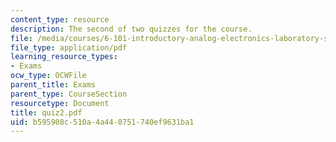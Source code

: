 ```yaml
---
content_type: resource
description: The second of two quizzes for the course.
file: /media/courses/6-101-introductory-analog-electronics-laboratory-spring-2007/b595908c510a4a440751740ef9631ba1_quiz2.pdf
file_type: application/pdf
learning_resource_types:
- Exams
ocw_type: OCWFile
parent_title: Exams
parent_type: CourseSection
resourcetype: Document
title: quiz2.pdf
uid: b595908c-510a-4a44-0751-740ef9631ba1
---
```


